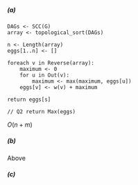 ##### (a)

```pseudocode
DAGs <- SCC(G)
array <- topological_sort(DAGs)

n <- Length(array)
eggs[1..n] <- []

foreach v in Reverse(array):
	maximum <- 0
	for u in Out(v):
		maximum <- max(maximum, eggs[u])
	eggs[v] <- w(v) + maximum
	
return eggs[s]

// Q2 return Max(eggs)
```

$O(n + m)$

##### (b)

Above

##### (c)

